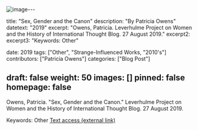 ![image](https://github.com/SusanStrange/BACKEND-SusanStrangeArchive/assets/120056237/16f1503c-48d2-4787-aace-f6d18d8ba517)---

title: "Sex, Gender and the Canon"
description: "By Patricia Owens"
datetext: "2019"
excerpt: "Owens, Patricia. Leverhulme Project on Women and the History of International Thought Blog. 27 August 2019."
excerpt2: 
excerpt3: "Keywords: Other"

date: 2019
tags: ["Other", "Strange-Influenced Works, "2010's"]
contributors: ["Patricia Owens"]
categories: ["Blog Post"]

draft: false
weight: 50
images: []
pinned: false
homepage: false
---

Owens, Patricia. "Sex, Gender and the Canon." Leverhulme Project on Women and the History of International Thought Blog. 27 August 2019.

Keywords: Other
[Text access (external link)](https://whit.web.ox.ac.uk/article/sex-gender-and-canon)
